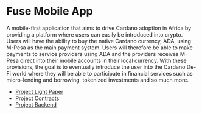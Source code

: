 # Fuse Mobile App

A mobile-first application that aims to drive Cardano adoption in Africa by providing a platform where users can easily be introduced into crypto. Users will have the ability to buy the native Cardano currency, ADA, using M-Pesa as the main payment system. Users will therefore be able to make payments to service providers using ADA and the providers receives M-Pesa direct into their mobile accounts in their local currency.  With these provisions, the goal is to eventually introduce the user into the Cardano De-Fi world where they will be able to participate in financial services such as micro-lending and borrowing, tokenized investments and so much more.
* [Project Light Paper](https://github.com/Chain-State/fuse-mobile/blob/main/PROJECT_FUSE_Doc.pdf)
* [Project Contracts](https://github.com/Chain-State/fuse-contracts)
* [Project Backend](https://github.com/Chain-State/fuse-backend)
